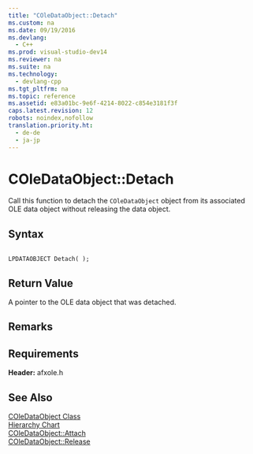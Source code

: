 ```yaml
---
title: "COleDataObject::Detach"
ms.custom: na
ms.date: 09/19/2016
ms.devlang: 
  - C++
ms.prod: visual-studio-dev14
ms.reviewer: na
ms.suite: na
ms.technology: 
  - devlang-cpp
ms.tgt_pltfrm: na
ms.topic: reference
ms.assetid: e83a01bc-9e6f-4214-8022-c854e3181f3f
caps.latest.revision: 12
robots: noindex,nofollow
translation.priority.ht: 
  - de-de
  - ja-jp
---
```

# COleDataObject::Detach
Call this function to detach the `COleDataObject` object from its associated OLE data object without releasing the data object.  
  
## Syntax  
  
```  
  
LPDATAOBJECT Detach( );  
```  
  
## Return Value  
 A pointer to the OLE data object that was detached.  
  
## Remarks  
  
## Requirements  
 **Header:** afxole.h  
  
## See Also  
 [COleDataObject Class](../vs140/COleDataObject-Class.md)   
 [Hierarchy Chart](../vs140/Hierarchy-Chart.md)   
 [COleDataObject::Attach](../vs140/COleDataObject--Attach.md)   
 [COleDataObject::Release](../vs140/COleDataObject--Release.md)